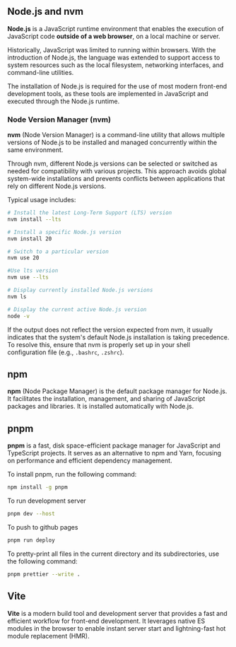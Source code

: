 ## Node.js and nvm

**Node.js** is a JavaScript runtime environment that enables the execution of JavaScript code **outside of a web browser**, on a local machine or server.

Historically, JavaScript was limited to running within browsers. With the introduction of Node.js, the language was extended to support access to system resources such as the local filesystem, networking interfaces, and command-line utilities.

The installation of Node.js is required for the use of most modern front-end development tools, as these tools are implemented in JavaScript and executed through the Node.js runtime.

### Node Version Manager (nvm)

**nvm** (Node Version Manager) is a command-line utility that allows multiple versions of Node.js to be installed and managed concurrently within the same environment.

Through nvm, different Node.js versions can be selected or switched as needed for compatibility with various projects. This approach avoids global system-wide installations and prevents conflicts between applications that rely on different Node.js versions.

Typical usage includes:

```bash
# Install the latest Long-Term Support (LTS) version
nvm install --lts

# Install a specific Node.js version
nvm install 20

# Switch to a particular version
nvm use 20

#Use lts version
nvm use --lts

# Display currently installed Node.js versions
nvm ls

# Display the current active Node.js version
node -v
```

If the output does not reflect the version expected from nvm, it usually indicates that the system's default Node.js installation is taking precedence. To resolve this, ensure that nvm is properly set up in your shell configuration file (e.g., `.bashrc`, `.zshrc`).

## npm

**npm** (Node Package Manager) is the default package manager for Node.js. It facilitates the installation, management, and sharing of JavaScript packages and libraries. It is installed automatically with Node.js.

## pnpm

**pnpm** is a fast, disk space-efficient package manager for JavaScript and TypeScript projects. It serves as an alternative to npm and Yarn, focusing on performance and efficient dependency management.

To install pnpm, run the following command:

```bash
npm install -g pnpm
```

To run development server

```bash
pnpm dev --host
```

To push to github pages

```bash
pnpm run deploy
```

To pretty-print all files in the current directory and its subdirectories, use the following command:

```bash
pnpm prettier --write .
```

## Vite

**Vite** is a modern build tool and development server that provides a fast and efficient workflow for front-end development. It leverages native ES modules in the browser to enable instant server start and lightning-fast hot module replacement (HMR).
